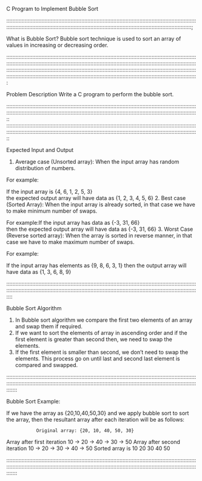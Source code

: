 C Program to Implement Bubble Sort

:::::::::::::::::::::::::::::::::::::::::::::::::::::::::::::::::::::::::::::::::::::::::::::::::::::::::::::::::::::::::::::::::::::::::::::::::::::::::::::::::::::::::::::::::::::::::::::::::::::::::::::::::::::::::::::::::::::::::::::::::::::;

What is Bubble Sort?
Bubble sort technique is used to sort an array of values in increasing or decreasing order.


::::::::::::::::::::::::::::::::::::::::::::::::::::::::::::::::::::::::::::::::::::::::::::::::::::::::::::::::::::::::::::::::::::::::::::::::::::::::::::::::::::::::::::::::::::::::::::::::::::::::::::::::::::::::::::::::::::::::::::::::::::::::
:::::::::::::::::::::::::::::::::::::::::::::::::::::::::::::::::::::::::::::::::::::::::::::::::::::::::::::::::::::::::::::::::::::::::::::::::::::::::::::::::::::::::::::::::::::::::::::::::::::::::::::::::::::::::::::::::::::::::::::::::::::::::

Problem Description
Write a C program to perform the bubble sort.

::::::::::::::::::::::::::::::::::::::::::::::::::::::::::::::::::::::::::::::::::::::::::::::::::::::::::::::::::::::::::::::::::::::::::::::::::::::::::::::::::::::::::::::::::::::::::::::::::::::::::::::::::::::::::::::::::::::::::::::::::::::::::
::::::::::::::::::::::::::::::::::::::::::::::::::::::::::::::::::::::::::::::::::::::::::::::::::::::::::::::::::::::::::::::::::::::::::::::::::::::::::::::::::::::::::::::::::::::::::::::::::::::::::::::::::::::::::::::::::::::::::::::::::::::::::

Expected Input and Output
1. Average case (Unsorted array): When the input array has random distribution of numbers.

For example:

If the input array is {4, 6, 1, 2, 5, 3}      
the expected output array will have data as {1, 2, 3, 4, 5, 6}
2. Best case (Sorted Array): When the input array is already sorted, in that case we have to make minimum number of swaps.

For example:If the input array has data as {-3, 31, 66}        
then the expected output array will have data as {-3, 31, 66}
3. Worst Case (Reverse sorted array): When the array is sorted in reverse manner, in that case we have to make maximum number of swaps.

For example:

If the input array has elements as {9, 8, 6, 3, 1}
then the output array will have data as {1, 3, 6, 8, 9}

::::::::::::::::::::::::::::::::::::::::::::::::::::::::::::::::::::::::::::::::::::::::::::::::::::::::::::::::::::::::::::::::::::::::::::::::::::::::::::::::::::::::::::::::::::::::::::::::::::::::::::::::::::::::::::::::::::::::::::::::::::::::::::

Bubble Sort Algorithm
1. In Bubble sort algorithm we compare the first two elements of an array and swap them if required.
2. If we want to sort the elements of array in ascending order and if the first element is greater than second then, we need to swap the elements.
3. If the first element is smaller than second, we don’t need to swap the elements. This process go on until last and second last element is compared and swapped.

:::::::::::::::::::::::::::::::::::::::::::::::::::::::::::::::::::::::::::::::::::::::::::::::::::::::::::::::::::::::::::::::::::::::::::::::::::::::::::::::::::::::::::::::::::::::::::::::::::::::::::::::::::::::::::::::::::::::::::::::::::::::::::::::

Bubble Sort Example:

If we have the array as {20,10,40,50,30}
and we apply bubble sort to sort the array,
then the resultant array after each iteration will be as follows:

               Original array: {20, 10, 40, 50, 30}

Array after first iteration          10  ->   20   ->   40   ->   30   ->   50
Array after second iteration         10  ->   20   ->   30   ->   40   ->   50
               Sorted array is  10  20  30  40  50

:::::::::::::::::::::::::::::::::::::::::::::::::::::::::::::::::::::::::::::::::::::::::::::::::::::::::::::::::::::::::::::::::::::::::::::::::::::::::::::::::::::::::::::::::::::::::::::::::::::::::::::::::::::::::::::::::::::::::::::::::::::::::::::::
